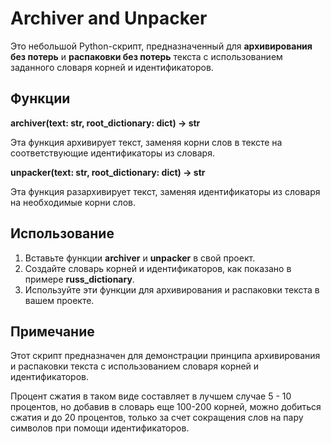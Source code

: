 <h1>Archiver and Unpacker</h1>
<p>Это небольшой Python-скрипт, предназначенный для <strong>архивирования без потерь</strong> и <strong>распаковки без потерь</strong> текста с использованием заданного словаря корней и идентификаторов.</p>

<h2>Функции</h2>
<p><strong>archiver(text: str, root_dictionary: dict) -&gt; str</strong></p>
<p>Эта функция архивирует текст, заменяя корни слов в тексте на соответствующие идентификаторы из словаря.</p>

<p><strong>unpacker(text: str, root_dictionary: dict) -&gt; str</strong></p>
<p>Эта функция разархивирует текст, заменяя идентификаторы из словаря на необходимые корни слов.</p>

<h2>Использование</h2>
<ol>
    <li>Вставьте функции <strong>archiver</strong> и <strong>unpacker</strong> в свой проект.</li>
    <li>Создайте словарь корней и идентификаторов, как показано в примере <strong>russ_dictionary</strong>.</li>
    <li>Используйте эти функции для архивирования и распаковки текста в вашем проекте.</li>
</ol>

<h2>Примечание</h2>
<p>Этот скрипт предназначен для демонстрации принципа архивирования и распаковки текста с использованием словаря корней и идентификаторов.</p>

<p>Процент сжатия в таком виде составляет в лучшем случае 5 - 10 процентов, но добавив в словарь еще 100-200 корней, можно добиться сжатия и до 20 процентов, только за счет сокращения слов на пару символов при помощи идентификаторов.</p>

</body>
</html>
